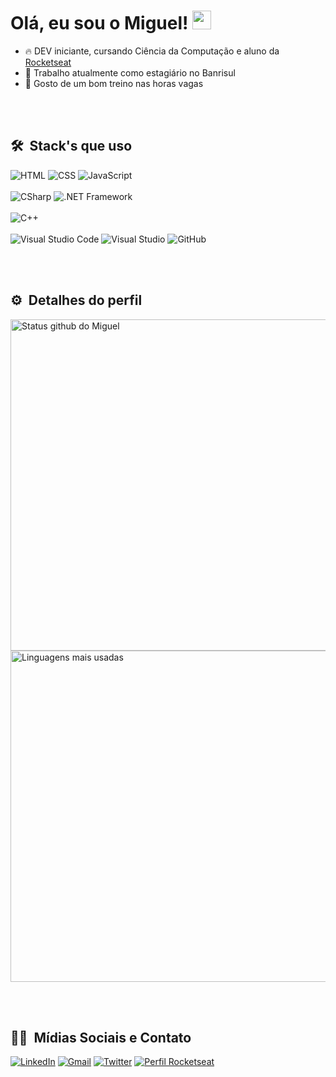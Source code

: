 <h1>
  Olá, eu sou o Miguel!
  <img src="https://raw.githubusercontent.com/iampavangandhi/iampavangandhi/master/gifs/Hi.gif" width="30px">
</h1>

- 🔥  DEV iniciante, cursando Ciência da Computação e aluno da [Rocketseat](https://github.com/Rocketseat)
- 🔭 Trabalho atualmente como estagiário no Banrisul
- 🦾 Gosto de um bom treino nas horas vagas

<br></br>

## 🛠 &nbsp;Stack's que uso

![HTML](https://img.shields.io/badge/-HTML-060606?style=flat&labelColor=0D0D0D&logo=HTML5&Color=white)
![CSS](https://img.shields.io/badge/-CSS-060606?style=flat&labelColor=0D0D0D&logo=CSS3&logoColor=1572B6)
![JavaScript](https://img.shields.io/badge/-JavaScript-060606?style=flat&labelColor=0D0D0D&logo=JavaScript&Color=white)
<br></br>
![CSharp](https://img.shields.io/badge/-C%20Sharp-060606?style=flat&labelColor=0D0D0D&logo=CSharp&Color=white&logoColor=8A2BE2)
![.NET Framework](https://img.shields.io/badge/-.NET%20Framework-060606?style=flat&labelColor=0D0D0D&logo=.NET&Color=white&logoColor=blue)
<br></br>
![C++](https://img.shields.io/badge/-C++-060606?style=flat&labelColor=0D0D0D&logo=CPlusPlus&Color=white&logoColor=blue)
<br></br>
![Visual Studio Code](https://img.shields.io/badge/-Visual%20Studio%20Code-060606?style=flat&logo=visual-studio-code&logoColor=007ACC)
![Visual Studio](https://img.shields.io/badge/-Visual%20Studio-060606?style=flat&logo=visual-studio&logoColor=8A2BE2)
![GitHub](https://img.shields.io/badge/-GitHub-060606?style=flat&logo=github)

<br></br>

## ⚙ &nbsp;Detalhes do perfil

<div>
  <img width="530em" src="https://github-readme-stats.vercel.app/api?username=miguelmachadofs&show_icons=true&theme=dark" alt="Status github do Miguel"/>
  <img width="530em" src="https://github-readme-stats.vercel.app/api/top-langs/?username=miguelmachadofs&layout=compact&langs_count=7&theme=dark" alt="Linguagens mais usadas"/>
</div>

<br></br>

## 👦🏻 &nbsp;Mídias Sociais e Contato

[![LinkedIn](https://img.shields.io/badge/-LinkedIn-060606?style=flat&labelColor=0D0D0D&logo=Linkedin&Color=white)](https://www.linkedin.com/in/miguelmfs/)
[![Gmail](https://img.shields.io/badge/-Gmail-060606?style=flat&labelColor=0D0D0D&logo=Gmail&Color=white)](mailto:miguelmfs121@gmail.com)
[![Twitter](https://img.shields.io/badge/-Twitter-060606?style=flat&labelColor=0D0D0D&logo=Twitter&Color=white)](https://www.twitter.com/miguelmachadofs/)
[![Perfil Rocketseat](https://img.shields.io/badge/-Perfil%20Rocketseat-blueviolet)](https://app.rocketseat.com.br/me/miguelmachadofs)

